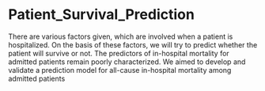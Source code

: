 # Patient_Survival_Prediction
There are various factors given, which are involved when a patient is hospitalized. On the basis of these factors, we will try to predict whether the patient will survive or not. The predictors of in-hospital mortality for admitted patients remain poorly characterized. We aimed to develop and validate a prediction model for all-cause in-hospital mortality among admitted patients
